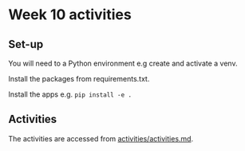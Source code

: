 # Week 10 activities

## Set-up

You will need to a Python environment e.g create and activate a venv.

Install the packages from requirements.txt.

Install the apps e.g. `pip install -e .`

## Activities

The activities are accessed from [activities/activities.md](/activities/activities.md).
